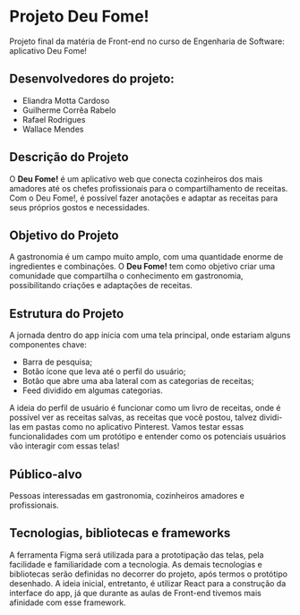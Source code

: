 # Projeto Deu Fome!
Projeto final da matéria de Front-end no curso de Engenharia de Software: aplicativo Deu Fome! 

## Desenvolvedores do projeto:

- Eliandra Motta Cardoso
- Guilherme Corrêa Rabelo
- Rafael Rodrigues
- Wallace Mendes

## Descrição do Projeto

O **Deu Fome!** é um aplicativo web que conecta cozinheiros dos mais amadores até os chefes profissionais para o compartilhamento de receitas. Com o Deu Fome!, é possível fazer anotações e adaptar as receitas para seus próprios gostos e necessidades.

## Objetivo do Projeto

A gastronomia é um campo muito amplo, com uma quantidade enorme de ingredientes e combinações. O **Deu Fome!** tem como objetivo criar uma comunidade que compartilha o conhecimento em gastronomia, possibilitando criações e adaptações de receitas.

## Estrutura do Projeto

A jornada dentro do app inicia com uma tela principal, onde estariam alguns componentes chave:

- Barra de pesquisa;
- Botão ícone que leva até o perfil do usuário;
- Botão que abre uma aba lateral com as categorias de receitas;
- Feed dividido em algumas categorias.

A ideia do perfil de usuário é funcionar como um livro de receitas, onde é possível ver as receitas salvas, as receitas que você postou, talvez dividi-las em pastas como no aplicativo Pinterest. Vamos testar essas funcionalidades com um protótipo e entender como os potenciais usuários vão interagir com essas telas!

## Público-alvo

Pessoas interessadas em gastronomia, cozinheiros amadores e profissionais.

## Tecnologias, bibliotecas e frameworks

A ferramenta Figma será utilizada para a prototipação das telas, pela facilidade e familiaridade com a tecnologia. As demais tecnologias e bibliotecas serão definidas no decorrer do projeto, após termos o protótipo desenhado. A ideia inicial, entretanto, é utilizar React para a construção da interface do app, já que durante as aulas de Front-end tivemos mais afinidade com esse framework.

